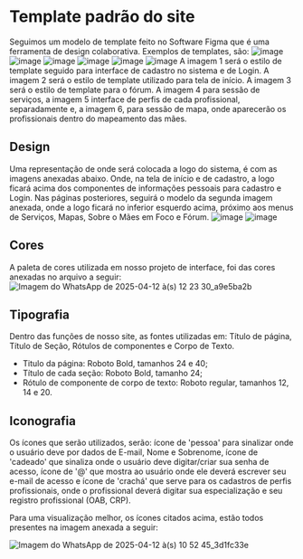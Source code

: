 # Template padrão do site
 Seguimos um modelo de template feito no Software Figma que é uma ferramenta de design colaborativa. Exemplos de templates, são:
 ![image](https://github.com/user-attachments/assets/e1c9fd07-04b1-40e9-9866-95f90df0c59f)
 ![image](https://github.com/user-attachments/assets/a71a5d65-f8e2-409c-86ce-451d0542f5de)
 ![image](https://github.com/user-attachments/assets/f7ab92e4-68aa-46da-a994-71a2dca452a5)
 ![image](https://github.com/user-attachments/assets/adfdcabf-df5e-4b60-b71c-894bfdf2fbdb)
 ![image](https://github.com/user-attachments/assets/2e2215be-93d1-4671-8dd8-9f7bab8d8105)
 ![image](https://github.com/user-attachments/assets/68949089-775f-4d5a-bbdf-b34c82d4c8d7)
  A imagem 1 será o estilo de template seguido para interface de cadastro no sistema e de Login. A imagem 2 será o estilo de template utilizado para tela de início. A imagem 3 será o estilo de template para o fórum. A imagem 4 para sessão de serviços, a imagem 5 interface de perfis de cada profissional, separadamente e, a imagem 6, para sessão de mapa, onde aparecerão os profissionais dentro do mapeamento das mães.

## Design

  Uma representação de onde será colocada a logo do sistema, é com as imagens anexadas abaixo. Onde, na tela de início e de cadastro, a logo ficará acima dos componentes de informações pessoais para cadastro e Login. Nas páginas posteriores, seguirá o modelo da segunda imagem anexada, onde a logo ficará no inferior esquerdo acima, próximo aos menus de Serviços, Mapas, Sobre o Mães em Foco e Fórum.
![image](https://github.com/user-attachments/assets/a239379e-e318-4bf6-a0ed-529809d63f5f)
![image](https://github.com/user-attachments/assets/083a7863-22a8-4a80-b2a7-463bc99b5e2f)


## Cores
  A paleta de cores utilizada em nosso projeto de interface, foi das cores anexadas no arquivo a seguir:
![Imagem do WhatsApp de 2025-04-12 à(s) 12 23 30_a9e5ba2b](https://github.com/user-attachments/assets/70a649e0-5840-4c46-8e52-165870bf9ced)



## Tipografia

  Dentro das funções de nosso site, as fontes utilizadas em: Título de página, Título de Seção, Rótulos de componentes e Corpo de Texto.
- Titulo da página: Roboto Bold, tamanhos 24 e 40; 
- Título de cada seção: Roboto Bold, tamanho 24; 
- Rótulo de componente de corpo de texto: Roboto regular, tamanhos 12, 14 e 20.

## Iconografia

   Os ícones que serão utilizados, serão: ícone de 'pessoa' para sinalizar onde o usuário deve por dados de E-mail, Nome e Sobrenome, ícone de 'cadeado' que sinaliza onde o usuário deve digitar/criar sua senha de acesso, ícone de '@' que mostra ao usuário onde ele deverá escrever seu e-mail de acesso e ícone de 'crachá' que serve para os cadastros de perfis profissionais, onde o profissional deverá digitar sua especialização e seu registro profissional (OAB, CRP). 
 
  Para uma visualização melhor, os ícones citados acima, estão todos presentes na imagem anexada a seguir:
 
  
  
  ![Imagem do WhatsApp de 2025-04-12 à(s) 10 52 45_3d1fc33e](https://github.com/user-attachments/assets/fb7ada03-0c7d-44dd-b1a9-8f0dcabb4da1)

